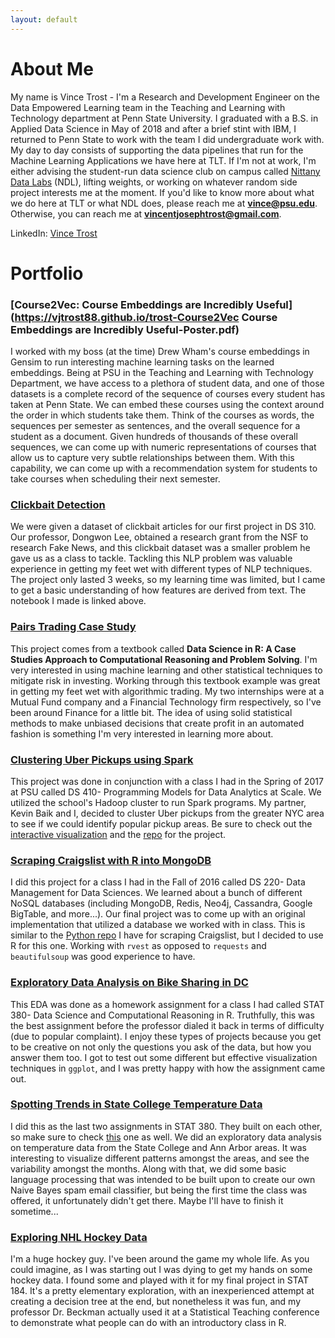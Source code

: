 ```yaml
---
layout: default
---
```



# [](#header-1)About Me

My name is Vince Trost - I'm a Research and Development Engineer on the Data Empowered Learning team in the Teaching and Learning with Technology department at Penn State University. I graduated with a B.S. in Applied Data Science in May of 2018 and after a brief stint with IBM, I returned to Penn State to work with the team I did undergraduate work with. My day to day consists of supporting the data pipelines that run for the Machine Learning Applications we have here at TLT. If I'm not at work, I'm either advising the student-run data science club on campus called [Nittany Data Labs](http://www.nittanydatalabs.org/) (NDL), lifting weights, or working on whatever random side project interests me at the moment. If you'd like to know more about what we do here at TLT or what NDL does, please reach me at **vince@psu.edu**. Otherwise, you can reach me at **vincentjosephtrost@gmail.com**.

LinkedIn: [Vince Trost](https://linkedin.com/in/vince-trost-8a3054b6/)

# [](#header-1)Portfolio

### [](#header-3) [Course2Vec: Course Embeddings are Incredibly Useful](https://vjtrost88.github.io/trost-Course2Vec Course Embeddings are Incredibly Useful-Poster.pdf)

I worked with my boss (at the time) Drew Wham's course embeddings in Gensim to run interesting machine learning tasks on the learned embeddings. Being at PSU in the Teaching and Learning with Technology Department, we have access to a plethora of student data, and one of those datasets is a complete record of the sequence of courses every student has taken at Penn State. We can embed these courses using the context around the order in which students take them. Think of the courses as words, the sequences per semester as sentences, and the overall sequence for a student as a document. Given hundreds of thousands of these overall sequences, we can come up with numeric representations of courses that allow us to capture very subtle relationships between them. With this capability, we can come up with a recommendation system for students to take courses when scheduling their next semester.


### [](#header-3) [Clickbait Detection](https://vjtrost88.github.io/clickbait.nb.html)

We were given a dataset of clickbait articles for our first project in DS 310. Our professor, Dongwon Lee, obtained a research grant from the NSF to research Fake News, and this clickbait dataset was a smaller problem he gave us as a class to tackle. Tackling this NLP problem was valuable experience in getting my feet wet with different types of NLP techniques. The project only lasted 3 weeks, so my learning time was limited, but I came to get a basic understanding of how features are derived from text. The notebook I made is linked above.

### [](#header-3) [Pairs Trading Case Study](https://vjtrost88.github.io/Pairs_Trading.html)

This project comes from a textbook called **Data Science in R: A Case Studies Approach to Computational Reasoning and Problem Solving**. I'm very interested in using machine learning and other statistical techniques to mitigate risk in investing. Working through this textbook example was great in getting my feet wet with algorithmic trading. My two internships were at a Mutual Fund company and a Financial Technology firm respectively, so I've been around Finance for a little bit. The idea of using solid statistical methods to make unbiased decisions that create profit in an automated fashion is something I'm very interested in learning more about.

### [](#header-3) [Clustering Uber Pickups using Spark](https://vjtrost88.github.io/clusteringUberDS410.pdf)

This project was done in conjunction with a class I had in the Spring of 2017 at PSU called DS 410- Programming Models for Data Analytics at Scale. We utilized the school's Hadoop cluster to run Spark programs. My partner, Kevin Baik and I, decided to cluster Uber pickups from the greater NYC area to see if we could identify popular pickup areas. Be sure to check out the [interactive visualization](https://vjtrost88.github.io/uberViz.html) and the [repo](https://github.com/Konnoke/DS410) for the project.

### [](#header-3) [Scraping Craigslist with R into MongoDB](https://vjtrost88.github.io/MongoProject.html)

I did this project for a class I had in the Fall of 2016 called DS 220- Data Management for Data Sciences. We learned about a bunch of different NoSQL databases (including MongoDB, Redis, Neo4j, Cassandra, Google BigTable, and more...). Our final project was to come up with an original implementation that utilized a database we worked with in class. This is similar to the [Python repo](https://github.com/vjtrost88/Craigslist-Deal-Finder/) I have for scraping Craigslist, but I decided to use R for this one. Working with `rvest` as opposed to `requests` and `beautifulsoup` was good experience to have.

### [](#header-3) [Exploratory Data Analysis on Bike Sharing in DC](https://vjtrost88.github.io/HW02.html)

This EDA was done as a homework assignment for a class I had called STAT 380- Data Science and Computational Reasoning in R. Truthfully, this was the best assignment before the professor dialed it back in terms of difficulty (due to popular complaint). I enjoy these types of projects because you get to be creative on not only the questions you ask of the data, but how you answer them too. I got to test out some different but effective visualization techniques in `ggplot`, and I was pretty happy with how the assignment came out.

### [](#header-3) [Spotting Trends in State College Temperature Data](https://vjtrost88.github.io/hw6.html)

I did this as the last two assignments in STAT 380. They built on each other, so make sure to check [this](https://vjtrost88.github.io/HW07.html) one as well. We did an exploratory data analysis on temperature data from the State College and Ann Arbor areas. It was interesting to visualize different patterns amongst the areas, and see the variability amongst the months. Along with that, we did some basic language processing that was intended to be built upon to create our own Naive Bayes spam email classifier, but being the first time the class was offered, it unfortunately didn't get there. Maybe I'll have to finish it sometime...

### [](header-3) [Exploring NHL Hockey Data](https://vjtrost88.github.io/Hockey.html)

I'm a huge hockey guy. I've been around the game my whole life. As you could imagine, as I was starting out I was dying to get my hands on some hockey data. I found some and played with it for my final project in STAT 184. It's a pretty elementary exploration, with an inexperienced attempt at creating a decision tree at the end, but nonetheless it was fun, and my professor Dr. Beckman actually used it at a Statistical Teaching conference to demonstrate what people can do with an introductory class in R.

